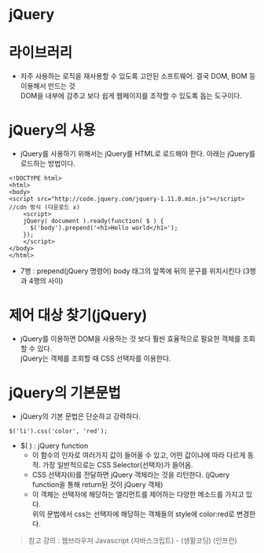 jQuery
=======

# 라이브러리
* 자주 사용하는 로직을 재사용할 수 있도록 고안된 소프트웨어. 결국 DOM, BOM 등 이용해서 만드는 것   
DOM을 내부에 감추고 보다 쉽게 웹페이지를 조작할 수 있도록 돕는 도구이다.

# jQuery의 사용
* jQuery를 사용하기 위해서는 jQuery를 HTML로 로드해야 한다. 아래는 jQuery를 로드하는 방법이다.
```
<!DOCTYPE html>
<html>
<body>
<script src="http://code.jquery.com/jquery-1.11.0.min.js"></script>
//cdn 방식 (다운로드 x)
    <script>
    jQuery( document ).ready(function( $ ) {
      $('body').prepend('<h1>Hello world</h1>');
    });
    </script>
</body>
</html>
```
* 7행 : prepend(jQuery 명령어) body 태그의 앞쪽에 뒤의 문구를 위치시킨다 (3행과 4행의 사이)

# 제어 대상 찾기(jQuery)
* jQuery를 이용하면 DOM을 사용하는 것 보다 훨씬 효율적으로 필요한 객체를 조회할 수 있다.   
jQuery는 객체를 조회할 때 CSS 선택자를 이용한다.

# jQuery의 기본문법
* jQuery의 기본 문법은 단순하고 강력하다. 
```
$('li').css('color', 'red');
```
* $( ) :  jQuery function
  * 이 함수의 인자로 여러가지 값이 들어올 수 있고, 어떤 값이냐에 따라 다르게 동작. 가장 일반적으로는 CSS Selector(선택자)가 들어옴.
  * CSS 선택자(li)를 전달하면 jQuery 객체라는 것을 리턴한다. (jQuery function을 통해 return된 것이 jQuery 객체)
  * 이 객체는 선택자에 해당하는 엘리먼트를 제어하는 다양한 메소드를 가지고 있다.   
    위의 문법에서 css는 선택자에 해당하는 객체들의 style에 color:red로 변경한다.

> 참고 강의 : 웹브라우저 Javascript (자바스크립트) - (생활코딩) (인프런)
